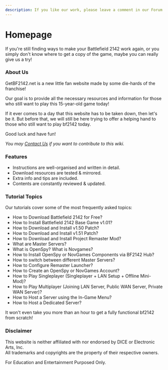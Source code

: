 ```yaml
---
description: If you like our work, please leave a comment in our Forum!
---
```


# Homepage

If you're still finding ways to make your Battlefield 2142 work again, or you simply don't know where to get a copy of the game, maybe you can really give us a try!

### About Us

GetBF2142.net is a new little fan website made by some die-hards of the franchise!

Our goal is to provide all the necessary resources and information for those who still want to play this 15-year-old game today!

If it ever comes to a day that this website has to be taken down, then let's be it. But before that, we will still be here trying to offer a helping hand to those who still want to play bf2142 today.

Good luck and have fun!

_You may_ [_Contact Us_](https://getbf2142.weebly.com/contact.html) _if you want to contribute to this wiki._

### Features

* Instructions are well-organised and written in detail.
* Download resources are tested & mirrored.
* Extra info and tips are included.
* Contents are constantly reviewed & updated.

### Tutorial Topics

Our tutorials cover some of the most frequently asked topics:

* How to Download Battlefield 2142 for Free?
* How to Install Battlefield 2142 Base Game v1.01?
* How to Download and Install v1.50 Patch?
* How to Download and  Install v1.51 Patch?
* How to Download and Install Project Remaster Mod?
* What are Master Servers?&#x20;
* What is OpenSpy? What is Novgames?
* How to Install OpenSpy or NovGames Components via BF2142 Hub?
* How to switch between different Master Servers?
* How to Configure Remaster Launcher?
* How to Create an OpenSpy or NovGames Account?
* How to Play Singleplayer (Singleplayer + LAN Setup + Offline Mini-Mod)?
* How to Play Multiplayer (Joining LAN Server, Public WAN Server, Private WAN Server)?
* How to Host a Server using the In-Game Menu?
* How to Host a Dedicated Server?

It won't even take you more than an hour to get a fully functional bf2142 from scratch!

### Disclaimer

​This website is neither affiliated with nor endorsed by DICE or Electronic Arts, Inc.\
​All trademarks and copyrights are the property of their respective owners.

For Education and Entertainment Purposed Only.
